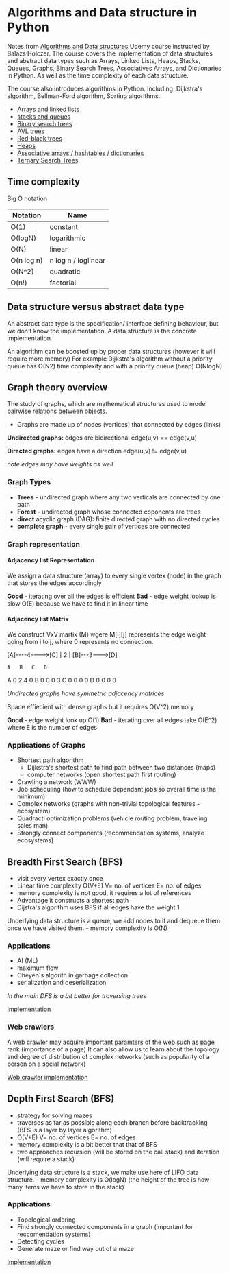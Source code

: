 # Algorithms and Data structure in Python

Notes from [Algorithms and Data structures](https://www.udemy.com/course/algorithms-and-data-structures-in-python) Udemy course instructed by Balazs Holczer.
The course covers the implementation of data structures and abstract data types such as Arrays, Linked Lists, Heaps, Stacks, Queues, Graphs, Binary Search Trees, Associatives Arrays, and Dictionaries in Python.
As well as the time complexity of each data structure.

The course also introduces algorithms in Python. Including: Dijkstra's algorithm, Bellman-Ford algorithm, Sorting algorithms.

* [Arrays and linked lists](implementations/arrays_and_linked_lists.py)
* [stacks and queues](implementations/stacks_and_queue.py)
* [Binary search trees](implementations/binary_search_trees.py)
* [AVL trees](implementations/avl_trees.py)
* [Red-black trees](implementations/red_black_trees.py)
* [Heaps](implementations/heaps.py)
* [Associative arrays / hashtables / dictionaries](implementations/associative_arrays.py)
* [Ternary Search Trees](implementations/tenary_search_trees.py)


## Time complexity

Big O notation

| Notation      | Name                  |
|---------------|-----------------------|   
| O(1)          | constant              |
| O(logN)       | logarithmic           |
| O(N)          | linear                |
| O(n log n)    | n log n / loglinear   |
| O(N^2)        | quadratic             |
| O(n!)         | factorial             |


## Data structure versus abstract data type

An abstract data type is the specification/ interface defining behaviour, but we don't know the implementation.
A data structure is the concrete implementation.

An algorithm can be boosted up by proper data structures (however it will require more memory)
For example Dijkstra's algorithm without a priority queue has O(N2) time complexity and with a priority queue (heap) O(NlogN)


## Graph theory overview

The study of graphs, which are mathematical structures used to model pairwise relations between objects.

- Graphs are made up of nodes (vertices) that connected by edges (links)

**Undirected graphs:** edges are bidirectional edge(u,v) == edge(v,u)

**Directed graphs:** edges have a direction edge(u,v) != edge(v,u)

*note edges may have weights as well*

### Graph Types

* **Trees** - undirected graph where any two verticals are connected by one path
* **Forest** - undirected graph whose connected coponents are trees
* **direct** acyclic graph (DAG): finite directed graph with no directed cycles
* **complete graph** - every single pair of vertices are connected


### Graph representation

#### Adjacency list Representation

We assign a data structure (array) to every single vertex (node) in the graph that stores the edges accordingly

**Good** - iterating over all the edges is efficient
**Bad** - edge weight lookup is slow O(E) because we have to find it in linear time

#### Adjacency list Matrix

We construct VxV martix (M) wgere M[i][j] represents the edge weight going from i to j, where 0 represents no connection.


[A]----4---->[C]
 |
 2
 |
[B]---3--->[D]

    A   B   C   D
A   0   2   4   0
B   0   0   0   3
C   0   0   0   0
D   0   0   0   0

*Undirected graphs have symmetric adjacency matrices*

Space effiecient with dense graphs but it requires O(V^2) memory

**Good** - edge weight look up O(1)
**Bad** - iterating over all edges take O(E^2) where E is the number of edges

### Applications of Graphs

* Shortest path algorithm
    - Dijkstra's shortest path to find path between two distances (maps)
    - computer networks (open shortest path first routing)
* Crawling a network (WWW)
* Job scheduling (how to schedule dependant jobs so overall time is the minimum)
* Complex networks (graphs with non-trivial topological features - ecosystem)
* Quadracti optimization problems (vehicle routing problem, traveling sales man)
* Strongly connect components (recommendation systems, analyze ecosystems)


## Breadth First Search (BFS)

- visit every vertex exactly once
- Linear time complexity O(V+E) V= no. of vertices E= no. of edges
- memory complexity is not good, it requires a lot of references
- Advantage it constructs a shortest path
- Dijstra's algorithm uses BFS if all edges have the weight 1

Underlying data structure is a queue, we add nodes to it and dequeue them once we have visited them.
    - memory complexity is O(N)

### Applications

* AI (ML)
* maximum flow
* Cheyen's algorith in garbage collection
* serialization and deserialization

*In the main DFS is a bit better for traversing trees*

[Implementation](implementations/bfs.py)


### Web crawlers

A web crawler may acquire important paramters of the web such as page rank (importance of a page)
It can also allow us to learn about the topology and degree of distribution of complex networks (such as popularity of a person on a social network)

[Web crawler implementation](implementations/webcrawler.py)

## Depth First Search (BFS)

- strategy for solving mazes
- traverses as far as possible along each branch before backtracking (BFS is a layer by layer algorithm)
- O(V+E) V= no. of vertices E= no. of edges
- memory complexity is a bit better that that of BFS
- two approaches recursion (will be stored on the call stack) and iteration (will require a stack)

Underlying data structure is a stack, we make use here of LIFO data structure.
    - memory complexity is O(logN) (the height of the tree is how many items we have to store in the stack)

### Applications

* Topological ordering
* Find strongly connected components in a graph (important for reccomendation systems)
* Detecting cycles
* Generate maze or find way out of a maze

[Implementation](implementations/dfs.py)

